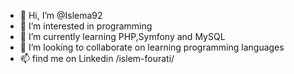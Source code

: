- 👋 Hi, I’m @Islema92
- 👀 I’m interested in programming
- 🌱 I’m currently learning PHP,Symfony and MySQL
- 💞️ I’m looking to collaborate on learning programming languages
- 📫 find me on Linkedin /islem-fourati/
